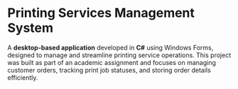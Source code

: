 # Printing Services Management System

A **desktop-based application** developed in **C#** using Windows Forms, designed to manage and streamline printing service operations. This project was built as part of an academic assignment and focuses on managing customer orders, tracking print job statuses, and storing order details efficiently.
